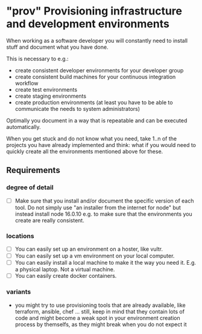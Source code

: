 # "prov" Provisioning infrastructure and development environments

When working as a software developer you will constantly need to install stuff and document what you have done. 

This is necessary to e.g.:
- create consistent developer environments for your developer group
- create consistent build machines for your continuous integration workflow
- create test environments
- create staging environments
- create production environments (at least you have to be able to communicate the needs to system administrators)

Optimally you document in a way that is repeatable and can be executed automatically.

When you get stuck and do not know what you need, take 1..n of the projects you have already implemented and think: what if you would need to quickly create all the environments mentioned above for these.

## Requirements

### degree of detail

- [ ] Make sure that you install and/or document the specific version of each tool. Do not simply use "an installer from the internet for node" but instead install node 16.0.10 e.g. to make sure that the environments you create are really consistent.

### locations

- [ ] You can easily set up an environment on a hoster, like vultr.
- [ ] You can easily set up a vm environment on your local computer.
- [ ] You can easily install a local machine to make it the way you need it. E.g. a physical laptop. Not a virtual machine.
- [ ] You can easily create docker containers.

### variants

- you might try to use provisioning tools that are already available, like terraform, ansible, chef ... still, keep in mind that they contain lots of code and might become a weak spot in your environment creation process by themselfs, as they might break when you do not expect it

